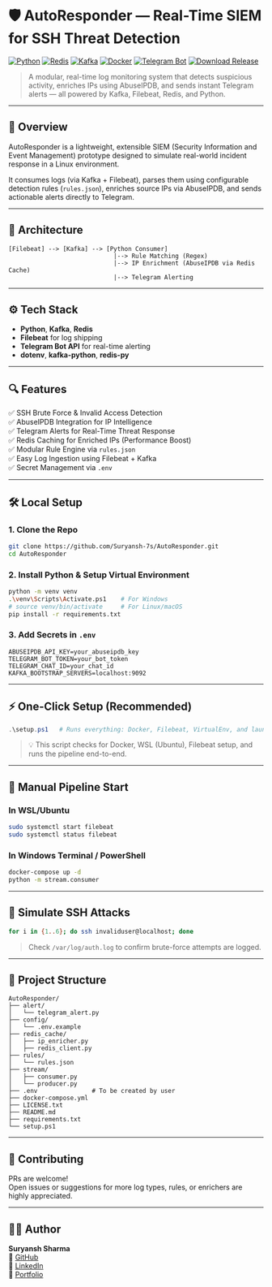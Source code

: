 # 🛡️ AutoResponder — Real-Time SIEM for SSH Threat Detection

[![Python](https://img.shields.io/badge/Python-3.10%2B-blue?logo=python)](https://www.python.org/)
[![Redis](https://img.shields.io/badge/Redis-7.0+-red?logo=redis)](https://hub.docker.com/_/redis)
[![Kafka](https://img.shields.io/badge/Kafka-2.8+-black?logo=apachekafka)](https://kafka.apache.org/)
[![Docker](https://img.shields.io/badge/Dockerized-yes-blue?logo=docker)](https://www.docker.com/)
[![Telegram Bot](https://img.shields.io/badge/Alerts-Telegram-blue?logo=telegram)](https://core.telegram.org/bots/api)
[![Download Release](https://img.shields.io/github/v/release/Suryansh-7s/AutoResponder?style=for-the-badge)](https://github.com/Suryansh-7s/AutoResponder/releases)


> A modular, real-time log monitoring system that detects suspicious activity, enriches IPs using AbuseIPDB, and sends instant Telegram alerts — all powered by Kafka, Filebeat, Redis, and Python.

---

## 📌 Overview

AutoResponder is a lightweight, extensible SIEM (Security Information and Event Management) prototype designed to simulate real-world incident response in a Linux environment.

It consumes logs (via Kafka + Filebeat), parses them using configurable detection rules (`rules.json`), enriches source IPs via AbuseIPDB, and sends actionable alerts directly to Telegram.

---

## 🚀 Architecture

```
[Filebeat] --> [Kafka] --> [Python Consumer]
                             |--> Rule Matching (Regex)
                             |--> IP Enrichment (AbuseIPDB via Redis Cache)
                             |--> Telegram Alerting
```

---

## ⚙️ Tech Stack

- **Python**, **Kafka**, **Redis**
- **Filebeat** for log shipping
- **Telegram Bot API** for real-time alerting
- **dotenv**, **kafka-python**, **redis-py**

---

## 🔍 Features

✅ SSH Brute Force & Invalid Access Detection  
✅ AbuseIPDB Integration for IP Intelligence  
✅ Telegram Alerts for Real-Time Threat Response  
✅ Redis Caching for Enriched IPs (Performance Boost)  
✅ Modular Rule Engine via `rules.json`  
✅ Easy Log Ingestion using Filebeat + Kafka  
✅ Secret Management via `.env`  

---

## 🛠️ Local Setup

### 1. Clone the Repo

```bash
git clone https://github.com/Suryansh-7s/AutoResponder.git
cd AutoResponder
```

### 2. Install Python & Setup Virtual Environment

```bash
python -m venv venv
.\venv\Scripts\Activate.ps1    # For Windows
# source venv/bin/activate     # For Linux/macOS
pip install -r requirements.txt
```

### 3. Add Secrets in `.env`

```env
ABUSEIPDB_API_KEY=your_abuseipdb_key
TELEGRAM_BOT_TOKEN=your_bot_token
TELEGRAM_CHAT_ID=your_chat_id
KAFKA_BOOTSTRAP_SERVERS=localhost:9092
```

---

## ⚡ One-Click Setup (Recommended)

```ps1
.\setup.ps1   # Runs everything: Docker, Filebeat, VirtualEnv, and launches consumer
```

> 💡 This script checks for Docker, WSL (Ubuntu), Filebeat setup, and runs the pipeline end-to-end.

---

## 🔄 Manual Pipeline Start

### In WSL/Ubuntu

```bash
sudo systemctl start filebeat
sudo systemctl status filebeat
```

### In Windows Terminal / PowerShell

```bash
docker-compose up -d
python -m stream.consumer
```

---

## 🧪 Simulate SSH Attacks

```bash
for i in {1..6}; do ssh invaliduser@localhost; done
```

> Check `/var/log/auth.log` to confirm brute-force attempts are logged.

---

## 📁 Project Structure

```
AutoResponder/
├── alert/
│   └── telegram_alert.py
├── config/
│   └── .env.example
├── redis_cache/
│   ├── ip_enricher.py
│   ├── redis_client.py
├── rules/
│   └── rules.json
├── stream/
│   ├── consumer.py
│   └── producer.py
├── .env               # To be created by user
├── docker-compose.yml
├── LICENSE.txt
├── README.md
├── requirements.txt
└── setup.ps1
```

---

## 🤝 Contributing

PRs are welcome!  
Open issues or suggestions for more log types, rules, or enrichers are highly appreciated.

---

## 👨‍💻 Author

**Suryansh Sharma**  
🚀 [GitHub](https://github.com/Suryansh-7s)  
💼 [LinkedIn](https://www.linkedin.com/in/suryansh-sharmaseven/)  
🔮 [Portfolio](https://suryansh-sharma-portfolio.vercel.app/)
